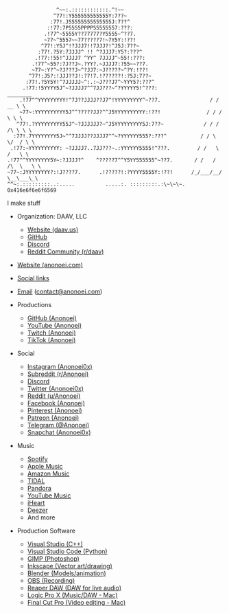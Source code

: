 ```
                ^~~:.::::::::::::.^!~~                   
               ^77!:Y555555555555Y:7??~                  
              :77!.J55555555555555J:7??^                 
             :!77:7P5555PPPP55555557:???:                
            .!77^~5555Y??77777?Y5555~^??7.               
            ~77~^5557~~77?????7!~7Y5Y:!??!               
           ^77!:Y5J^!?JJJ7!!7JJJ?!^J5J:7??~              
          :77!.?5Y:7JJJJ^ !! ^?JJJ7:Y5?:???^             
         .!77:!55!^JJJJ7 ^YY^ 7JJJJ^~55!:???:            
        .!77^~55?:7J??J~.?YY?.~JJJJ7:?55~~??7.           
        ~77~:Y?^~?J???J~^?JJ7:~J?????~^?Y:!??!           
       ^77!:J5?:!JJJ??J!:?7!7.!??????!:?5J:7??~          
      :77!.?5Y5Y!^7JJJJJ~^:.:~J???J7^~YYY5?:???^         
     .!77:!5YYYY5J^~?JJJJ7^^7JJ???~^?YYYYY5!^???:                  ________
    .!77^^YYYYYYYYY!^7J??JJJJ??J7^!YYYYYYYYY^~??7.                / / __ \ \
    ~77~:YYYYYYYYYY5J^^?????JJ?^^J5YYYYYYYYYY:!??!               / / /  \ \ \
   ^77!.?YYYYYYYYY55J^~?JJJJJJ?~^J5YYYYYYYYY5J:7??~             / / / /\ \ \ \
  :77!.7YYYYYYYY5J~^^7JJJJ??JJJJ7^^~?YYYYYY555?:???^           / / \  \/  / \ \
 .!77:~YYYYYYYYYY: ~?JJJJ7..7JJ???~.:YYYYYY5555!^???.         / /   \    /   \ \
.!77^^YYYYYYYY5Y~:?JJJJ?^    ^?????7^^Y5YY555555^~??7.       / /   /  /\  \   \ \
~77~:JYYYYYYYY?:!J????7.      .!?????!:?YYYY5555Y:!??!      /_/___/__/  \__\___\_\
^^~:.:::::::::..:.....          .....:. :::::::::.:\~\~\~.     0x416e6f6e6f6569
```
 I make stuff
 - Organization: DAAV, LLC
   - [Website (daav.us)](https://daav.us)
   - [GitHub](https://github.com/daavllc)
   - [Discord](https://daav.us/dv_discord)
   - [Reddit Community (r/daav)](https://daav.us/subreddit)

 - [Website (anonoei.com)](https://anonoei.com)
 - [Social links](https://anonoei.com/social)
 - [Email](mailto:contact@anonoei.com) (contact@anonoei.com)

 - Productions
   - [GitHub (Anonoei)](https://anonoei.com/github)
   - [YouTube (Anonoei)](https://anonoei.com/youtube)
   - [Twitch (Anonoei)](https://anonoei.com/twitch)
   - [TikTok (Anonoei)](https://anonoei.com/tiktok)
 - Social
   - [Instagram (Anonoei0x)](https://anonoei.com/instagram)
   - [Subreddit (r/Anonoei)](https://anonoei.com/subreddit)
   - [Discord](https://anonoei.com/discord)
   - [Twitter (Anonoei0x)](https://anonoei.com/twitter)
   - [Reddit (u/Anonoei)](https://anonoei.com/reddit)
   - [Facebook (Anonoei)](https://anonoei.com/facebook)
   - [Pinterest (Anonoei)](https://anonoei.com/pinterest)
   - [Patreon (Anonoei)](https://anonoei.com/patreon)
   - [Telegram (@Anonoei)](https://anonoei.com/telegram)
   - [Snapchat (Anonoei0x)](https://anonoei.com/snapchat)
 - Music
   - [Spotify](https://anonoei.com/spotify)
   - [Apple Music](https://anonoei.com/applemusic)
   - [Amazon Music](https://anonoei.com/amazonmusic)
   - [TIDAL](https://anonoei.com/tidal)
   - [Pandora](https://anonoei.com/pandora)
   - [YouTube Music](https://anonoei.com/youtubemusic)
   - [iHeart](https://anonoei.com/iheart)
   - [Deezer](https://anonoei.com/deezer)
   - And more
 - Production Software
   - [Visual Studio (C++)](https://visualstudio.microsoft.com/)
   - [Visual Studio Code (Python)](https://code.visualstudio.com/)
   - [GIMP (Photoshop)](https://www.gimp.org/)
   - [Inkscape (Vector art/drawing)](https://inkscape.org/)
   - [Blender (Models/animation)](https://www.blender.org/)
   - [OBS (Recording)](https://obsproject.com/)
   - [Reaper DAW (DAW for live audio)](https://www.reaper.fm/)
   - [Logic Pro X (Music/DAW - Mac)](https://www.apple.com/logic-pro/)
   - [Final Cut Pro (Video editing - Mac)](https://www.apple.com/final-cut-pro/)
